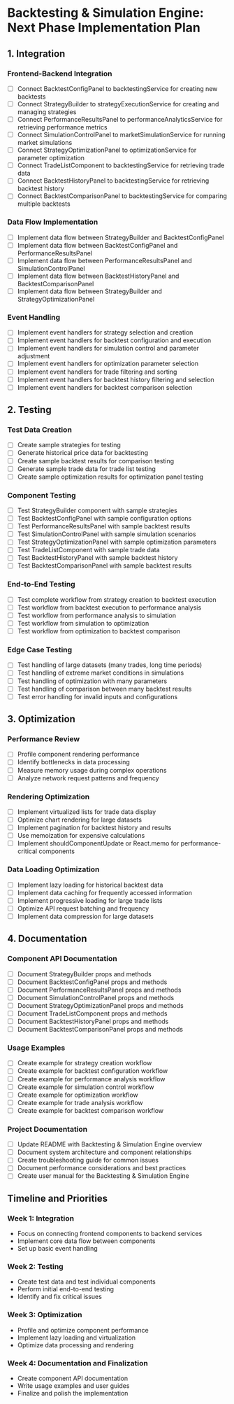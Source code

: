 # Backtesting & Simulation Engine: Next Phase Implementation Plan

## 1. Integration

### Frontend-Backend Integration
- [ ] Connect BacktestConfigPanel to backtestingService for creating new backtests
- [ ] Connect StrategyBuilder to strategyExecutionService for creating and managing strategies
- [ ] Connect PerformanceResultsPanel to performanceAnalyticsService for retrieving performance metrics
- [ ] Connect SimulationControlPanel to marketSimulationService for running market simulations
- [ ] Connect StrategyOptimizationPanel to optimizationService for parameter optimization
- [ ] Connect TradeListComponent to backtestingService for retrieving trade data
- [ ] Connect BacktestHistoryPanel to backtestingService for retrieving backtest history
- [ ] Connect BacktestComparisonPanel to backtestingService for comparing multiple backtests

### Data Flow Implementation
- [ ] Implement data flow between StrategyBuilder and BacktestConfigPanel
- [ ] Implement data flow between BacktestConfigPanel and PerformanceResultsPanel
- [ ] Implement data flow between PerformanceResultsPanel and SimulationControlPanel
- [ ] Implement data flow between BacktestHistoryPanel and BacktestComparisonPanel
- [ ] Implement data flow between StrategyBuilder and StrategyOptimizationPanel

### Event Handling
- [ ] Implement event handlers for strategy selection and creation
- [ ] Implement event handlers for backtest configuration and execution
- [ ] Implement event handlers for simulation control and parameter adjustment
- [ ] Implement event handlers for optimization parameter selection
- [ ] Implement event handlers for trade filtering and sorting
- [ ] Implement event handlers for backtest history filtering and selection
- [ ] Implement event handlers for backtest comparison selection

## 2. Testing

### Test Data Creation
- [ ] Create sample strategies for testing
- [ ] Generate historical price data for backtesting
- [ ] Create sample backtest results for comparison testing
- [ ] Generate sample trade data for trade list testing
- [ ] Create sample optimization results for optimization panel testing

### Component Testing
- [ ] Test StrategyBuilder component with sample strategies
- [ ] Test BacktestConfigPanel with sample configuration options
- [ ] Test PerformanceResultsPanel with sample backtest results
- [ ] Test SimulationControlPanel with sample simulation scenarios
- [ ] Test StrategyOptimizationPanel with sample optimization parameters
- [ ] Test TradeListComponent with sample trade data
- [ ] Test BacktestHistoryPanel with sample backtest history
- [ ] Test BacktestComparisonPanel with sample backtest results

### End-to-End Testing
- [ ] Test complete workflow from strategy creation to backtest execution
- [ ] Test workflow from backtest execution to performance analysis
- [ ] Test workflow from performance analysis to simulation
- [ ] Test workflow from simulation to optimization
- [ ] Test workflow from optimization to backtest comparison

### Edge Case Testing
- [ ] Test handling of large datasets (many trades, long time periods)
- [ ] Test handling of extreme market conditions in simulations
- [ ] Test handling of optimization with many parameters
- [ ] Test handling of comparison between many backtest results
- [ ] Test error handling for invalid inputs and configurations

## 3. Optimization

### Performance Review
- [ ] Profile component rendering performance
- [ ] Identify bottlenecks in data processing
- [ ] Measure memory usage during complex operations
- [ ] Analyze network request patterns and frequency

### Rendering Optimization
- [ ] Implement virtualized lists for trade data display
- [ ] Optimize chart rendering for large datasets
- [ ] Implement pagination for backtest history and results
- [ ] Use memoization for expensive calculations
- [ ] Implement shouldComponentUpdate or React.memo for performance-critical components

### Data Loading Optimization
- [ ] Implement lazy loading for historical backtest data
- [ ] Implement data caching for frequently accessed information
- [ ] Implement progressive loading for large trade lists
- [ ] Optimize API request batching and frequency
- [ ] Implement data compression for large datasets

## 4. Documentation

### Component API Documentation
- [ ] Document StrategyBuilder props and methods
- [ ] Document BacktestConfigPanel props and methods
- [ ] Document PerformanceResultsPanel props and methods
- [ ] Document SimulationControlPanel props and methods
- [ ] Document StrategyOptimizationPanel props and methods
- [ ] Document TradeListComponent props and methods
- [ ] Document BacktestHistoryPanel props and methods
- [ ] Document BacktestComparisonPanel props and methods

### Usage Examples
- [ ] Create example for strategy creation workflow
- [ ] Create example for backtest configuration workflow
- [ ] Create example for performance analysis workflow
- [ ] Create example for simulation control workflow
- [ ] Create example for optimization workflow
- [ ] Create example for trade analysis workflow
- [ ] Create example for backtest comparison workflow

### Project Documentation
- [ ] Update README with Backtesting & Simulation Engine overview
- [ ] Document system architecture and component relationships
- [ ] Create troubleshooting guide for common issues
- [ ] Document performance considerations and best practices
- [ ] Create user manual for the Backtesting & Simulation Engine

## Timeline and Priorities

### Week 1: Integration
- Focus on connecting frontend components to backend services
- Implement core data flow between components
- Set up basic event handling

### Week 2: Testing
- Create test data and test individual components
- Perform initial end-to-end testing
- Identify and fix critical issues

### Week 3: Optimization
- Profile and optimize component performance
- Implement lazy loading and virtualization
- Optimize data processing and rendering

### Week 4: Documentation and Finalization
- Create component API documentation
- Write usage examples and user guides
- Finalize and polish the implementation